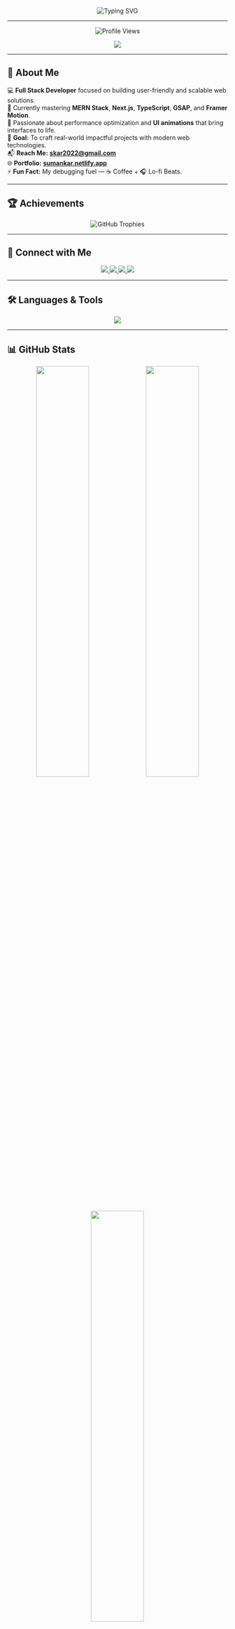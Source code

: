 <!-- HEADER -->
<p align="center">
  <img src="https://readme-typing-svg.herokuapp.com?font=Poppins&weight=600&size=32&duration=3000&pause=1000&color=0078FF&center=true&vCenter=true&width=600&lines=👋+Hi%2C+I'm+Suman+Kar;💻+Full+Stack+Web+Developer;🚀+MERN+Stack+Explorer;🎨+Creative+Frontend+Designer;🎯+Lifelong+Learner+%26+Builder" alt="Typing SVG" />
</p>

---

<!-- PROFILE VIEWS -->
<p align="center">
  <img src="https://komarev.com/ghpvc/?username=suman-369&label=Profile%20Views&color=0078FF&style=for-the-badge" alt="Profile Views" />
</p>

<!-- WAVE HEADER -->
<p align="center">
  <img src="https://capsule-render.vercel.app/api?type=waving&color=0:0078FF,100:00C6FF&height=120&section=header&text=Suman%20Kar&fontSize=40&fontColor=ffffff&fontAlignY=35" />
</p>

---

## 🧠 About Me  

💻 **Full Stack Developer** focused on building user-friendly and scalable web solutions.  
🌱 Currently mastering **MERN Stack**, **Next.js**, **TypeScript**, **GSAP**, and **Framer Motion**.  
🚀 Passionate about performance optimization and **UI animations** that bring interfaces to life.  
🎯 **Goal:** To craft real-world impactful projects with modern web technologies.  
📬 **Reach Me:** [**skar2022@gmail.com**](mailto:skar2022@gmail.com)  
🌐 **Portfolio:** [**sumankar.netlify.app**](https://sumankar.netlify.app)  
⚡ **Fun Fact:** My debugging fuel — ☕ Coffee + 🎧 Lo-fi Beats.  

---

## 🏆 Achievements  

<p align="center">
  <img src="https://github-profile-trophy.vercel.app/?username=suman-369&theme=algolia&margin-w=10&margin-h=10&no-frame=true&no-bg=true&row=1" alt="GitHub Trophies" />
</p>

---

## 🤝 Connect with Me  

<p align="center">
  <a href="https://linkedin.com/in/suman-kar-a64b2a300" target="_blank">
    <img src="https://img.shields.io/badge/LinkedIn-0078FF?style=for-the-badge&logo=linkedin&logoColor=white" />
  </a>
  <a href="https://instagram.com/_suman_369" target="_blank">
    <img src="https://img.shields.io/badge/Instagram-E1306C?style=for-the-badge&logo=instagram&logoColor=white" />
  </a>
  <a href="https://leetcode.com/suman_369" target="_blank">
    <img src="https://img.shields.io/badge/LeetCode-FFA116?style=for-the-badge&logo=leetcode&logoColor=white" />
  </a>
  <a href="https://github.com/suman-369" target="_blank">
    <img src="https://img.shields.io/badge/GitHub-000000?style=for-the-badge&logo=github&logoColor=white" />
  </a>
</p>

---

## 🛠️ Languages & Tools  

<p align="center">
  <img src="https://skillicons.dev/icons?i=html,css,scss,js,ts,react,nextjs,nodejs,express,mongodb,sql,tailwind,figma,git,gsap,framermotion,python,c,cpp,java,docker,redis,aws,linux&perline=8" />
</p>

---

## 📊 GitHub Stats  

<p align="center">
  <img width="49%" src="https://github-readme-stats.vercel.app/api?username=suman-369&show_icons=true&theme=tokyonight&hide_border=true&count_private=true" />
  <img width="49%" src="https://github-readme-streak-stats.herokuapp.com?user=suman-369&theme=tokyonight&hide_border=true" />
</p>

<p align="center">
  <img width="49%" src="https://github-readme-stats.vercel.app/api/top-langs/?username=suman-369&layout=compact&theme=tokyonight&hide_border=true" />
</p>

---

## 🧩 Quote to Code By  

> _“Good Software, Like Wine — Takes Time!”_  
> — **Suman Kar**

---

<!-- FOOTER WAVE -->
<p align="center">
  <img src="https://capsule-render.vercel.app/api?type=waving&color=0:0078FF,100:00C6FF&height=120&section=footer"/>
</p>
